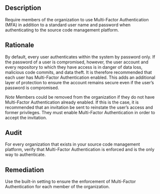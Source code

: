 ## Description

Require members of the organization to use Multi-Factor Authentication (MFA) in addition to a standard user name and password when authenticating to the source code management platform.

## Rationale

By default, every user authenticates within the system by password only. If the password of a user is compromised, however, the user account and every repository to which they have access is in danger of data loss, malicious code commits, and data theft. It is therefore recommended that each user has Multi-Factor Authentication enabled. This adds an additional layer of protection to ensure the account remains secure even if the user’s password is compromised.

*Note* Members could be removed from the organization if they do not have Multi-Factor Authentication already enabled. If this is the case, it is recommended that an invitation be sent to reinstate the user’s access and former privileges. They must enable Multi-Factor Authentication in order to accept the invitation.

## Audit

For every organization that exists in your source code management platform, verify that Multi-Factor Authentication is enforced and is the only way to authenticate.

## Remediation

Use the built-in setting to ensure the enforcement of Multi-Factor Authentication for each member of the organization.
